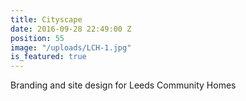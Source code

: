 ```yaml
---
title: Cityscape
date: 2016-09-28 22:49:00 Z
position: 55
image: "/uploads/LCH-1.jpg"
is_featured: true
---
```


Branding and site design for Leeds Community Homes